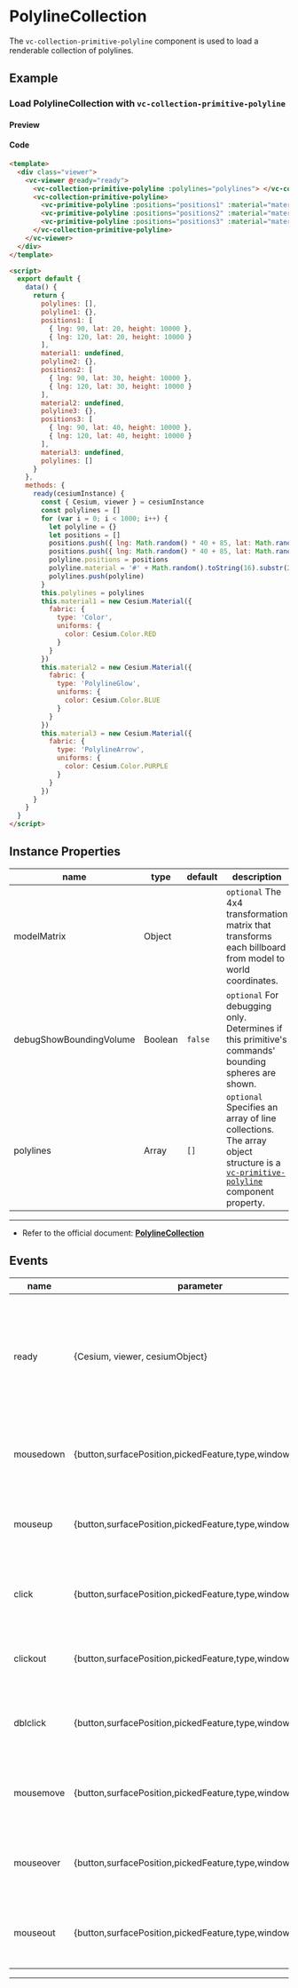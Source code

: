 # PolylineCollection

The `vc-collection-primitive-polyline` component is used to load a renderable collection of polylines.

## Example

### Load PolylineCollection with `vc-collection-primitive-polyline`

#### Preview

<doc-preview>
  <template>
    <div class="viewer">
      <vc-viewer @ready="ready">
        <vc-collection-primitive-polyline :polylines="polylines"> </vc-collection-primitive-polyline>
        <vc-collection-primitive-polyline>
          <vc-primitive-polyline :positions="positions1" :material="material1" :width="5"></vc-primitive-polyline>
          <vc-primitive-polyline :positions="positions2" :material="material2" :width="10"></vc-primitive-polyline>
          <vc-primitive-polyline :positions="positions3" :material="material3" :width="10"></vc-primitive-polyline>
        </vc-collection-primitive-polyline>
      </vc-viewer>
    </div>
  </template>

  <script>
    export default {
      data() {
        return {
          polylines: [],
          polyline1: {},
          positions1: [
            { lng: 90, lat: 20, height: 10000 },
            { lng: 120, lat: 20, height: 10000 }
          ],
          material1: undefined,
          polyline2: {},
          positions2: [
            { lng: 90, lat: 30, height: 10000 },
            { lng: 120, lat: 30, height: 10000 }
          ],
          material2: undefined,
          polyline3: {},
          positions3: [
            { lng: 90, lat: 40, height: 10000 },
            { lng: 120, lat: 40, height: 10000 }
          ],
          material3: undefined,
          polylines: []
        }
      },
      methods: {
        ready(cesiumInstance) {
          const { Cesium, viewer } = cesiumInstance
          const polylines = []
          for (var i = 0; i < 1000; i++) {
            let polyline = {}
            let positions = []
            positions.push({ lng: Math.random() * 40 + 85, lat: Math.random() * 30 + 21 })
            positions.push({ lng: Math.random() * 40 + 85, lat: Math.random() * 30 + 21 })
            polyline.positions = positions
            polyline.material = '#' + Math.random().toString(16).substr(2, 6).toUpperCase()
            polylines.push(polyline)
          }
          this.polylines = polylines
          this.material1 = new Cesium.Material({
            fabric: {
              type: 'Color',
              uniforms: {
                color: Cesium.Color.RED
              }
            }
          })
          this.material2 = new Cesium.Material({
            fabric: {
              type: 'PolylineGlow',
              uniforms: {
                color: Cesium.Color.BLUE
              }
            }
          })
          this.material3 = new Cesium.Material({
            fabric: {
              type: 'PolylineArrow',
              uniforms: {
                color: Cesium.Color.PURPLE
              }
            }
          })
        }
      }
    }
  </script>
</doc-preview>

#### Code

```html
<template>
  <div class="viewer">
    <vc-viewer @ready="ready">
      <vc-collection-primitive-polyline :polylines="polylines"> </vc-collection-primitive-polyline>
      <vc-collection-primitive-polyline>
        <vc-primitive-polyline :positions="positions1" :material="material1" :width="5"></vc-primitive-polyline>
        <vc-primitive-polyline :positions="positions2" :material="material2" :width="10"></vc-primitive-polyline>
        <vc-primitive-polyline :positions="positions3" :material="material3" :width="10"></vc-primitive-polyline>
      </vc-collection-primitive-polyline>
    </vc-viewer>
  </div>
</template>

<script>
  export default {
    data() {
      return {
        polylines: [],
        polyline1: {},
        positions1: [
          { lng: 90, lat: 20, height: 10000 },
          { lng: 120, lat: 20, height: 10000 }
        ],
        material1: undefined,
        polyline2: {},
        positions2: [
          { lng: 90, lat: 30, height: 10000 },
          { lng: 120, lat: 30, height: 10000 }
        ],
        material2: undefined,
        polyline3: {},
        positions3: [
          { lng: 90, lat: 40, height: 10000 },
          { lng: 120, lat: 40, height: 10000 }
        ],
        material3: undefined,
        polylines: []
      }
    },
    methods: {
      ready(cesiumInstance) {
        const { Cesium, viewer } = cesiumInstance
        const polylines = []
        for (var i = 0; i < 1000; i++) {
          let polyline = {}
          let positions = []
          positions.push({ lng: Math.random() * 40 + 85, lat: Math.random() * 30 + 21 })
          positions.push({ lng: Math.random() * 40 + 85, lat: Math.random() * 30 + 21 })
          polyline.positions = positions
          polyline.material = '#' + Math.random().toString(16).substr(2, 6).toUpperCase()
          polylines.push(polyline)
        }
        this.polylines = polylines
        this.material1 = new Cesium.Material({
          fabric: {
            type: 'Color',
            uniforms: {
              color: Cesium.Color.RED
            }
          }
        })
        this.material2 = new Cesium.Material({
          fabric: {
            type: 'PolylineGlow',
            uniforms: {
              color: Cesium.Color.BLUE
            }
          }
        })
        this.material3 = new Cesium.Material({
          fabric: {
            type: 'PolylineArrow',
            uniforms: {
              color: Cesium.Color.PURPLE
            }
          }
        })
      }
    }
  }
</script>
```

## Instance Properties

<!-- prettier-ignore -->
|name|type|default|description|
| ----------------------- | ------- | ------- | ------------------------------------------------------------- |
| modelMatrix             | Object  |         | `optional` The 4x4 transformation matrix that transforms each billboard from model to world coordinates.  |
| debugShowBoundingVolume | Boolean | `false` | `optional` For debugging only. Determines if this primitive's commands' bounding spheres are shown. |
| polylines               | Array   | `[]`    | `optional` Specifies an array of line collections. The array object structure is a [`vc-primitive-polyline`](./#/zh/primitive/vc-primitive-polyline) component property. |

---

- Refer to the official document: **[PolylineCollection](https://cesium.com/docs/cesiumjs-ref-doc/PolylineCollection.html)**

## Events

<!-- prettier-ignore -->
| name | parameter | description |
| ---- | --------- | ----------- |
| ready | {Cesium, viewer, cesiumObject} | Triggers when the component is ready. It returns a core class of Cesium, a viewer instance, and the cesiumObject. |
| mousedown | {button,surfacePosition,pickedFeature,type,windowPosition} | Triggered when the mouse is pressed on the collection of primitives. |
| mouseup | {button,surfacePosition,pickedFeature,type,windowPosition} | Triggered when the mouse bounces on the collection of primitives. |
| click | {button,surfacePosition,pickedFeature,type,windowPosition} | Triggered when the mouse clicks on the collection of primitives. |
| clickout | {button,surfacePosition,pickedFeature,type,windowPosition} | Touch when the mouse clicks outside the collection of primitives.|
| dblclick | {button,surfacePosition,pickedFeature,type,windowPosition} | Triggered when the left mouse button double-clicks the collection of primitives. |
| mousemove | {button,surfacePosition,pickedFeature,type,windowPosition} | Triggered when the mouse moves on the collection of primitives. |
| mouseover | {button,surfacePosition,pickedFeature,type,windowPosition} | Triggered when the mouse moves to the collection of primitives. |
| mouseout | {button,surfacePosition,pickedFeature,type,windowPosition} | Triggered when the mouse moves out of the collection of primitives. |
---
